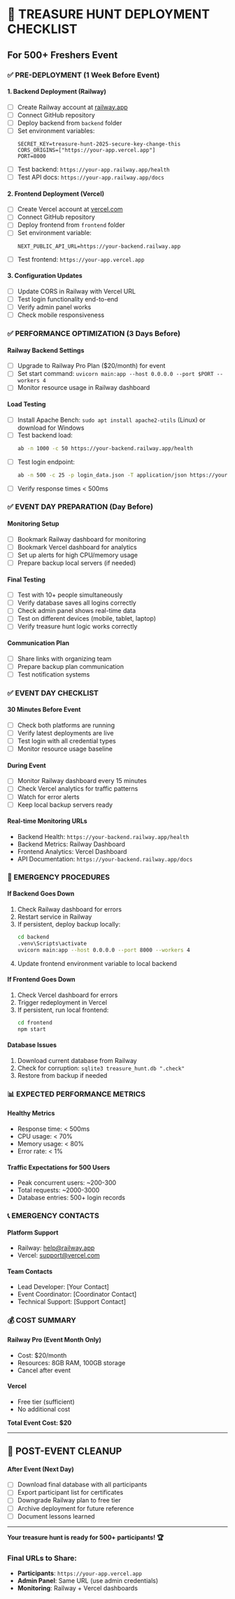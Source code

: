 # 🎯 TREASURE HUNT DEPLOYMENT CHECKLIST
## For 500+ Freshers Event

### ✅ PRE-DEPLOYMENT (1 Week Before Event)

#### 1. Backend Deployment (Railway)
- [ ] Create Railway account at [railway.app](https://railway.app)
- [ ] Connect GitHub repository
- [ ] Deploy backend from `backend` folder
- [ ] Set environment variables:
  ```
  SECRET_KEY=treasure-hunt-2025-secure-key-change-this
  CORS_ORIGINS=["https://your-app.vercel.app"]
  PORT=8000
  ```
- [ ] Test backend: `https://your-app.railway.app/health`
- [ ] Test API docs: `https://your-app.railway.app/docs`

#### 2. Frontend Deployment (Vercel)
- [ ] Create Vercel account at [vercel.com](https://vercel.com)
- [ ] Connect GitHub repository
- [ ] Deploy frontend from `frontend` folder
- [ ] Set environment variable:
  ```
  NEXT_PUBLIC_API_URL=https://your-backend.railway.app
  ```
- [ ] Test frontend: `https://your-app.vercel.app`

#### 3. Configuration Updates
- [ ] Update CORS in Railway with Vercel URL
- [ ] Test login functionality end-to-end
- [ ] Verify admin panel works
- [ ] Check mobile responsiveness

### ✅ PERFORMANCE OPTIMIZATION (3 Days Before)

#### Railway Backend Settings
- [ ] Upgrade to Railway Pro Plan ($20/month) for event
- [ ] Set start command: `uvicorn main:app --host 0.0.0.0 --port $PORT --workers 4`
- [ ] Monitor resource usage in Railway dashboard

#### Load Testing
- [ ] Install Apache Bench: `sudo apt install apache2-utils` (Linux) or download for Windows
- [ ] Test backend load:
  ```bash
  ab -n 1000 -c 50 https://your-backend.railway.app/health
  ```
- [ ] Test login endpoint:
  ```bash
  ab -n 500 -c 25 -p login_data.json -T application/json https://your-backend.railway.app/api/login
  ```
- [ ] Verify response times < 500ms

### ✅ EVENT DAY PREPARATION (Day Before)

#### Monitoring Setup
- [ ] Bookmark Railway dashboard for monitoring
- [ ] Bookmark Vercel dashboard for analytics  
- [ ] Set up alerts for high CPU/memory usage
- [ ] Prepare backup local servers (if needed)

#### Final Testing
- [ ] Test with 10+ people simultaneously
- [ ] Verify database saves all logins correctly
- [ ] Check admin panel shows real-time data
- [ ] Test on different devices (mobile, tablet, laptop)
- [ ] Verify treasure hunt logic works correctly

#### Communication Plan
- [ ] Share links with organizing team
- [ ] Prepare backup plan communication
- [ ] Test notification systems

### ✅ EVENT DAY CHECKLIST

#### 30 Minutes Before Event
- [ ] Check both platforms are running
- [ ] Verify latest deployments are live
- [ ] Test login with all credential types
- [ ] Monitor resource usage baseline

#### During Event
- [ ] Monitor Railway dashboard every 15 minutes
- [ ] Check Vercel analytics for traffic patterns
- [ ] Watch for error alerts
- [ ] Keep local backup servers ready

#### Real-time Monitoring URLs
- Backend Health: `https://your-backend.railway.app/health`
- Backend Metrics: Railway Dashboard
- Frontend Analytics: Vercel Dashboard
- API Documentation: `https://your-backend.railway.app/docs`

### 🚨 EMERGENCY PROCEDURES

#### If Backend Goes Down
1. Check Railway dashboard for errors
2. Restart service in Railway
3. If persistent, deploy backup locally:
   ```bash
   cd backend
   .venv\Scripts\activate
   uvicorn main:app --host 0.0.0.0 --port 8000 --workers 4
   ```
4. Update frontend environment variable to local backend

#### If Frontend Goes Down
1. Check Vercel dashboard for errors
2. Trigger redeployment in Vercel
3. If persistent, run local frontend:
   ```bash
   cd frontend
   npm start
   ```

#### Database Issues
1. Download current database from Railway
2. Check for corruption: `sqlite3 treasure_hunt.db ".check"`
3. Restore from backup if needed

### 📊 EXPECTED PERFORMANCE METRICS

#### Healthy Metrics
- Response time: < 500ms
- CPU usage: < 70%
- Memory usage: < 80%
- Error rate: < 1%

#### Traffic Expectations for 500 Users
- Peak concurrent users: ~200-300
- Total requests: ~2000-3000
- Database entries: 500+ login records

### 📞 EMERGENCY CONTACTS

#### Platform Support
- Railway: help@railway.app
- Vercel: support@vercel.com

#### Team Contacts
- Lead Developer: [Your Contact]
- Event Coordinator: [Coordinator Contact]
- Technical Support: [Support Contact]

### 💰 COST SUMMARY

#### Railway Pro (Event Month Only)
- Cost: $20/month
- Resources: 8GB RAM, 100GB storage
- Cancel after event

#### Vercel
- Free tier (sufficient)
- No additional cost

**Total Event Cost: $20**

---

## 🎉 POST-EVENT CLEANUP

#### After Event (Next Day)
- [ ] Download final database with all participants
- [ ] Export participant list for certificates
- [ ] Downgrade Railway plan to free tier
- [ ] Archive deployment for future reference
- [ ] Document lessons learned

---

**Your treasure hunt is ready for 500+ participants! 🏆**

### Final URLs to Share:
- **Participants**: `https://your-app.vercel.app`
- **Admin Panel**: Same URL (use admin credentials)
- **Monitoring**: Railway + Vercel dashboards
